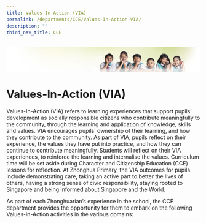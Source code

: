 ```yaml
---
title: Values In Action (VIA)
permalink: /departments/CCE/Values-In-Action-VIA/
description: ""
third_nav_title: CCE
---
```

![](/images/Banner.jpg)

Values-In-Action (VIA)
======================

Values-In-Action (VIA) refers to learning experiences that support pupils’ development as socially responsible citizens who contribute meaningfully to the community, through the learning and application of knowledge, skills and values. VIA encourages pupils’ ownership of their learning, and how they contribute to the community. As part of VIA, pupils reflect on their experience, the values they have put into practice, and how they can continue to contribute meaningfully. Students will reflect on their VIA experiences, to reinforce the learning and internalise the values. Curriculum time will be set aside during Character and Citizenship Education (CCE) lessons for reflection. At Zhonghua Primary, the VIA outcomes for pupils include demonstrating care, taking an active part to better the lives of others, having a strong sense of civic responsibility, staying rooted to Singapore and being informed about Singapore and the World.

As part of each Zhonghuarian’s experience in the school, the CCE department provides the opportunity for them to embark on the following Values-in-Action activities in the various domains: